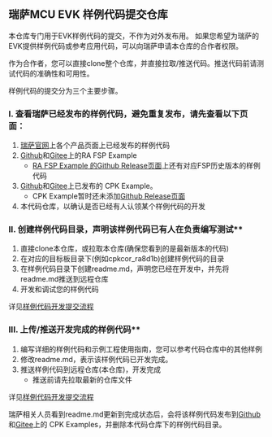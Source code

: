 ## 瑞萨MCU EVK 样例代码提交仓库

本仓库专门用于EVK样例代码的提交，不作为对外发布用。 如果您希望为瑞萨的EVK提供样例代码或参考应用代码，可以向瑞萨申请本仓库的合作者权限。

作为合作者，您可以直接clone整个仓库，并直接拉取/推送代码。推送代码前请测试代码的准确性和可用性。

样例代码的提交分为三个主要步骤。

### I. 查看瑞萨已经发布的样例代码，避免重复发布，请先查看以下页面：
1. [瑞萨官网](www.renesas.com)上各个产品页面上已经发布的样例代码
2. [Github](https://github.com/renesas/ra-fsp-examples/tree/master/example_projects)和[Gitee](about:blank)上的RA FSP Example
   - [RA FSP Example 的Github Release页面](https://github.com/renesas/ra-fsp-examples/releases)上还有对应FSP历史版本的样例代码
3. [Github](https://github.com/renesas/cpk_examples)和[Gitee](about:blank)上已发布的 CPK Example。
   - CPK Example暂时还未添加[Github Release页面](about:blank)
4. 本代码仓库，以确认是否已经有人认领某个样例代码的开发
   
### II. 创建样例代码目录，声明该样例代码已有人在负责编写测试**
1. 直接clone本仓库，或拉取本仓库(确保您看到的是最新版本的代码)
2. 在对应的目标板目录下(例如cpkcor_ra8d1b)创建样例代码的目录
3. 在样例代码目录下创建readme.md，声明您已经在开发中，并先将readme.md推送到远程仓库
4. 开发和调试您的样例代码

详见[样例代码开发提交流程](docs/project_handling.md)
   
### III. 上传/推送开发完成的样例代码**
1. 编写详细的样例代码和示例工程使用指南，您可以参考代码仓库中的其他样例
2. 修改readme.md，表示该样例代码已开发完成。
3. 推送样例代码到远程仓库(本仓库)，开发完成
   - 推送前请先拉取最新的仓库文件

详见[样例代码开发提交流程](docs/project_handling.md)
   
瑞萨相关人员看到readme.md更新到完成状态后，会将该样例代码发布到[Github](https://github.com/renesas/cpk_examples)和[Gitee](about:blank)上的 CPK Examples，并删除本代码仓库下的样例代码目录。
